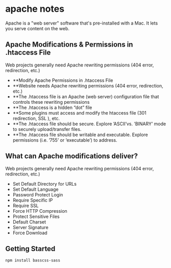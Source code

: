 # apache notes

Apache is a "web server" software that's pre-installed with a Mac. It lets you serve content on the web.


## Apache Modifications & Permissions in .htaccess File
Web projects generally need Apache rewriting permissions (404 error, redirection, etc.) 
- **Modify Apache Permissions in .htaccess File
- **Website needs Apache rewriting permissions (404 error, redirection, etc.) 
- **The .htaccess file is an Apache (web server) configuration file that controls these rewriting permissions
- **The .htaccess is a hidden “dot” file
- **Some plugins must access and modify the htaccess file (301 redirection, SSL ), etc. 
- **The .htaccess file should be secure. Explore ’ASCII’vs. ’BINARY’ mode to securely upload/transfer files.
- **The .htaccess file should be writable and executable. Explore permissions (i.e. ’755’ or ‘executable’) to address.

## What can Apache modifications deliver?
Web projects generally need Apache rewriting permissions (404 error, redirection, etc.) 
- Set Default Directory for URLs
- Set Default Language
- Password Protect Login
- Require Specific IP
- Require SSL
- Force HTTP Compression
- Protect Sensitive Files
- Default Charset
- Server Signature
- Force Download



## Getting Started

```bash
npm install basscss-sass
```
